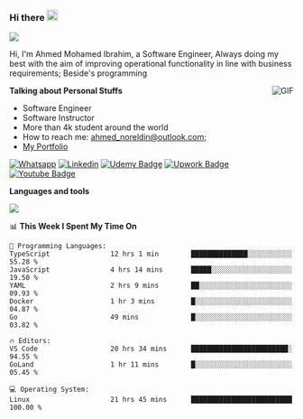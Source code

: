 ### Hi there <img src="https://raw.githubusercontent.com/MartinHeinz/MartinHeinz/master/wave.gif" width="20px">

![](https://komarev.com/ghpvc/?username=2hmad&color=lightgrey)

Hi, I'm Ahmed Mohamed Ibrahim, a Software Engineer, Always doing my best with the aim of improving operational functionality in line with business requirements; Beside's programming

  <img align="right" alt="GIF" src="https://media.giphy.com/media/836HiJc7pgzy8iNXCn/giphy.gif" />
  
**Talking about Personal Stuffs**

- Software Engineer
- Software Instructor
- More than 4k student around the world
- How to reach me: ahmed_noreldin@outlook.com;
- [My Portfolio](https://ahmednoreldin.com)

[![Whatsapp](https://img.shields.io/badge/WhatsApp-25D366?style=for-the-badge&logo=whatsapp&logoColor=white)](http://wa.me/201275457924)
[![Linkedin](https://img.shields.io/badge/LinkedIn-0077B5?style=for-the-badge&logo=linkedin&logoColor=white)](https://www.linkedin.com/in/ahmednoreldin)
[![Udemy Badge](https://img.shields.io/badge/Udemy-EC5252?style=for-the-badge&logo=Udemy&logoColor=white)](https://www.udemy.com/user/ahmed-mohamed-1/) 
[![Upwork Badge](https://img.shields.io/badge/Upwork-14a800?style=for-the-badge&logo=Upwork&logoColor=white)](https://www.upwork.com/freelancers/~01788957435aed0aa5)
[![Youtube Badge](https://img.shields.io/badge/youtube-FF0000?style=for-the-badge&logo=youtube&logoColor=white)](https://www.youtube.com/@code_with_ahmed)

**Languages and tools**  

<img src="https://skillicons.dev/icons?i=aws,gcp,azure,react,vue,flutter,php,cpp,docker,elasticsearch,express,git,githubactions,go,grafana,graphql,java,kafka,kubernetes,laravel,mongodb,mysql,nestjs,nextjs,nodejs,nuxtjs,php,postgres,postman,react,redis,redux,spring,sqlite,ts">

<!--START_SECTION:waka-->
📊 **This Week I Spent My Time On** 

```text
💬 Programming Languages: 
TypeScript               12 hrs 1 min        ██████████████░░░░░░░░░░░   55.28 % 
JavaScript               4 hrs 14 mins       █████░░░░░░░░░░░░░░░░░░░░   19.50 % 
YAML                     2 hrs 9 mins        ██░░░░░░░░░░░░░░░░░░░░░░░   09.93 % 
Docker                   1 hr 3 mins         █░░░░░░░░░░░░░░░░░░░░░░░░   04.87 % 
Go                       49 mins             █░░░░░░░░░░░░░░░░░░░░░░░░   03.82 % 

🔥 Editors: 
VS Code                  20 hrs 34 mins      ████████████████████████░   94.55 % 
GoLand                   1 hr 11 mins        █░░░░░░░░░░░░░░░░░░░░░░░░   05.45 % 

💻 Operating System: 
Linux                    21 hrs 45 mins      █████████████████████████   100.00 % 
```


<!--END_SECTION:waka-->
 
